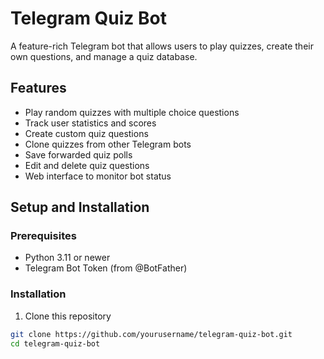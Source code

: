 # Telegram Quiz Bot

A feature-rich Telegram bot that allows users to play quizzes, create their own questions, and manage a quiz database.

## Features

- Play random quizzes with multiple choice questions
- Track user statistics and scores
- Create custom quiz questions
- Clone quizzes from other Telegram bots
- Save forwarded quiz polls
- Edit and delete quiz questions
- Web interface to monitor bot status

## Setup and Installation

### Prerequisites

- Python 3.11 or newer
- Telegram Bot Token (from @BotFather)

### Installation

1. Clone this repository
```bash
git clone https://github.com/yourusername/telegram-quiz-bot.git
cd telegram-quiz-bot
